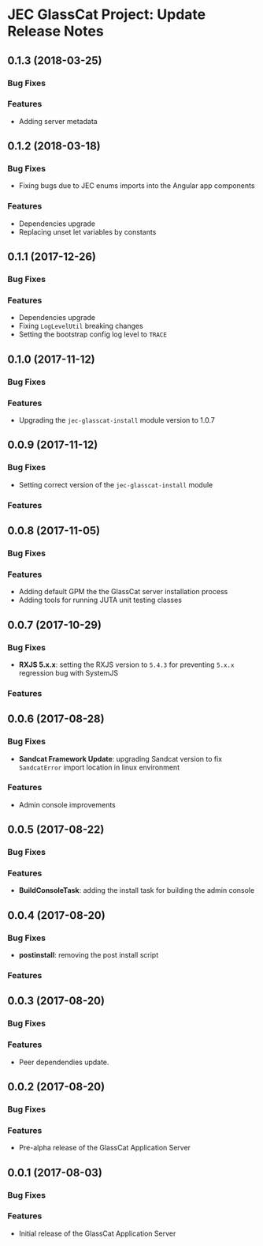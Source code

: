 # JEC GlassCat Project: Update Release Notes

<a name="jec-glasscat-0.1.3"></a>
## **0.1.3** (2018-03-25)

### Bug Fixes

### Features

- Adding server metadata

<a name="jec-glasscat-0.1.2"></a>
## **0.1.2** (2018-03-18)

### Bug Fixes

- Fixing bugs due to JEC enums imports into the Angular app components

### Features

- Dependencies upgrade
- Replacing unset let variables by constants

<a name="jec-glasscat-0.1.1"></a>
## **0.1.1** (2017-12-26)

### Bug Fixes

### Features

- Dependencies upgrade
- Fixing `LogLevelUtil` breaking changes
- Setting the bootstrap config log level to `TRACE`

<a name="jec-glasscat-0.1.0"></a>
## **0.1.0** (2017-11-12)

### Bug Fixes

### Features

- Upgrading the `jec-glasscat-install` module version to 1.0.7

<a name="jec-glasscat-0.0.9"></a>
## **0.0.9** (2017-11-12)

### Bug Fixes

- Setting correct version of the `jec-glasscat-install` module

### Features

<a name="jec-glasscat-0.0.8"></a>
## **0.0.8** (2017-11-05)

### Bug Fixes

### Features

- Adding default GPM the the GlassCat server installation process
- Adding tools for running JUTA unit testing classes

<a name="jec-glasscat-0.0.7"></a>
## **0.0.7** (2017-10-29)

### Bug Fixes

- **RXJS 5.x.x**: setting the RXJS version to `5.4.3` for preventing `5.x.x` regression bug with SystemJS

### Features

<a name="jec-glasscat-0.0.6"></a>
## **0.0.6** (2017-08-28)

### Bug Fixes

- **Sandcat Framework Update**: upgrading Sandcat version to fix `SandcatError` import location in linux environment

### Features

- Admin console improvements

<a name="jec-glasscat-0.0.5"></a>
## **0.0.5** (2017-08-22)

### Bug Fixes

### Features

- **BuildConsoleTask**: adding the install task for building the admin console

<a name="jec-glasscat-0.0.4"></a>
## **0.0.4** (2017-08-20)

### Bug Fixes

- **postinstall**: removing the post install script

### Features

<a name="jec-glasscat-0.0.4"></a>
## **0.0.3** (2017-08-20)

### Bug Fixes

### Features

- Peer dependendies update.

<a name="jec-glasscat-0.0.2"></a>
## **0.0.2** (2017-08-20)

### Bug Fixes

### Features

- Pre-alpha release of the GlassCat Application Server

<a name="jec-glasscat-0.0.1"></a>
## **0.0.1** (2017-08-03)

### Bug Fixes

### Features

- Initial release of the GlassCat Application Server